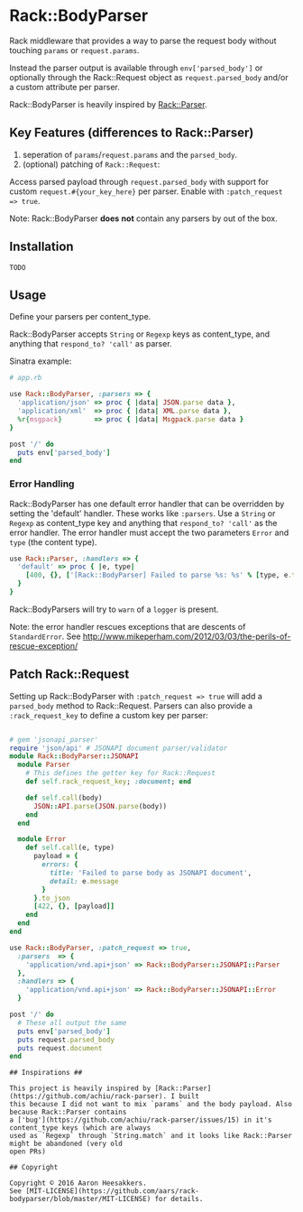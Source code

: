 # Rack::BodyParser #

Rack middleware that provides a way to parse the request body without touching 
`params` or `request.params`. 

Instead the parser output is available through `env['parsed_body']` or 
optionally through the Rack::Request object as `request.parsed_body` and/or 
a custom attribute per parser.

Rack::BodyParser is heavily inspired by 
[Rack::Parser](https://github.com/achiu/rack-parser).

## Key Features (differences to Rack::Parser) ##

1. seperation of `params`/`request.params` and the `parsed_body`.
1. (optional) patching of `Rack::Request`:

  Access parsed payload through `request.parsed_body` with support 
  for custom `request.#{your_key_here}` per parser. 
  Enable with `:patch_request => true`.

Note: Rack::BodyParser **does** **not** contain any parsers by out of the box.

## Installation ##

`TODO`

## Usage ##

Define your parsers per content_type. 

Rack::BodyParser accepts `String` or `Regexp` keys as content_type, 
and anything that `respond_to? 'call'` as parser.

Sinatra example:

```ruby
# app.rb

use Rack::BodyParser, :parsers => { 
  'application/json' => proc { |data| JSON.parse data },
  'application/xml'  => proc { |data| XML.parse data },
  %r{msgpack}        => proc { |data| Msgpack.parse data }
}

post '/' do
  puts env['parsed_body']
end
```

### Error Handling ###

Rack::BodyParser has one default error handler that can be overridden by 
setting the 'default' handler. These works like `:parsers`. Use a `String` or 
`Regexp` as content_type key and anything that `respond_to? 'call'` as the
error handler. The error handler must accept the two parameters 
`Error` and `type` (the content type).

```ruby
use Rack::Parser, :handlers => {
  'default' => proc { |e, type| 
    [400, {}, ['[Rack::BodyParser] Failed to parse %s: %s' % [type, e.to_s]]] 
  }
}
```

Rack::BodyParsers will try to `warn` of a `logger` is present.

Note: the error handler rescues exceptions that are descents of `StandardError`. 
See http://www.mikeperham.com/2012/03/03/the-perils-of-rescue-exception/

## Patch Rack::Request ##

Setting up Rack::BodyParser with `:patch_request => true` will add
a `parsed_body` method to Rack::Request. Parsers can also provide a
`:rack_request_key` to define a custom key per parser:

```ruby

# gem 'jsonapi_parser'
require 'json/api' # JSONAPI document parser/validator
module Rack::BodyParser::JSONAPI
  module Parser
    # This defines the getter key for Rack::Request
    def self.rack_request_key; :document; end

    def self.call(body)
      JSON::API.parse(JSON.parse(body))
    end
  end

  module Error
    def self.call(e, type)
      payload = {
        errors: {
          title: 'Failed to parse body as JSONAPI document',
          detail: e.message
        }
      }.to_json
      [422, {}, [payload]]
    end
  end
end

use Rack::BodyParser, :patch_request => true,
  :parsers  => { 
    'application/vnd.api+json' => Rack::BodyParser::JSONAPI::Parser
  },
  :handlers => {
    'application/vnd.api+json' => Rack::BodyParser::JSONAPI::Error
  }

post '/' do
  # These all output the same
  puts env['parsed_body']
  puts request.parsed_body
  puts request.document
end
```

```
## Inspirations ##

This project is heavily inspired by [Rack::Parser](https://github.com/achiu/rack-parser). I built
this because I did not want to mix `params` and the body payload. Also because Rack::Parser contains
a ['bug'](https://github.com/achiu/rack-parser/issues/15) in it's content_type keys (which are always
used as `Regexp` through `String.match` and it looks like Rack::Parser might be abandoned (very old 
open PRs)

## Copyright

Copyright © 2016 Aaron Heesakkers. 
See [MIT-LICENSE](https://github.com/aars/rack-bodyparser/blob/master/MIT-LICENSE) for details.


